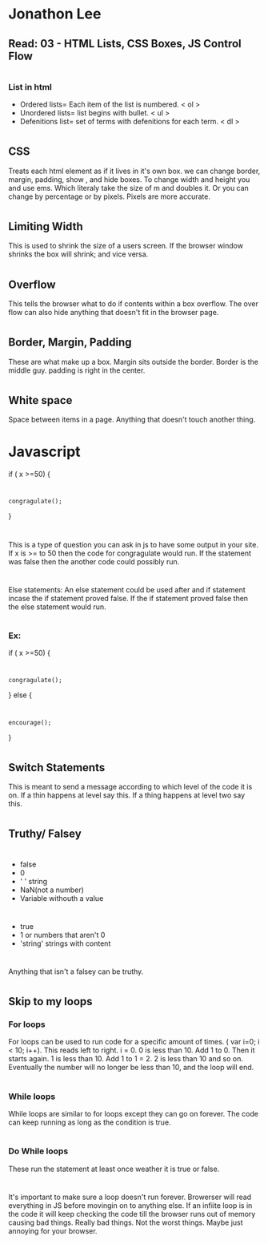 # Jonathon Lee
## Read: 03 - HTML Lists, CSS Boxes, JS Control Flow
#
### List in html
- Ordered lists= Each item of the list is numbered. < ol >
- Unordered lists= list begins with bullet. < ul >
- Defenitions list= set of terms with defenitions for each term. < dl >
#
## CSS
Treats each html element as if it lives in it's own box. we can change border, margin, padding, show , and hide boxes. To change width and height you and use ems. Which literaly take the size of m and doubles it. Or you can change by percentage or by pixels. Pixels are more accurate.
# 
## Limiting Width
This is used to shrink the size of a users screen. If the browser window shrinks the box will shrink; and vice versa.
#
## Overflow
This tells the browser what to do if contents within a box overflow. The over flow can also hide anything that doesn't fit in the browser page.
#
## Border, Margin, Padding
These are what make up a box. Margin sits outside the border. Border is the middle guy. padding is right in the center. 
#
## White space
Space between items in a page. Anything that doesn't touch another thing.

# Javascript

if ( x >=50) {
#
    congragulate();
}
#
This is a type of question you can ask in js to have some output in your site. If x is >= to 50 then the code for congragulate would run. If the statement was false then the another code could possibly run.
#
Else statements: An else statement could be used after and if statement incase the if statement proved false. If the if statement proved false then the else statement would run.
#
### Ex:
if ( x >=50) {
#
    congragulate();
} else {
#
    encourage();
}
#
## Switch Statements
This is meant to send a message according to which level of the code it is on. If a thin happens at level say this. If a thing happens at level two say this.
#
## Truthy/ Falsey
#
   - false
   - 0
   - ' ' string
   - NaN(not a number)
   - Variable withouth a value
#
- true
- 1 or numbers that aren't 0
- 'string' strings with content
#
Anything that isn't a falsey can be truthy. 

#
## Skip to my loops
### For loops
For loops can be used to run code for a specific amount of times. ( var i=0; i < 10; i++). This reads left to right. i = 0. 0 is less than 10. Add 1 to 0. Then it starts again. 1 is less than 10. Add 1 to 1 = 2. 2 is less than 10 and so on. Eventually the number will no longer be less than 10, and the loop will end.
# 
### While loops
While loops are similar to for loops except they can go on forever. The code can keep running as long as the condition is true.
#
### Do While loops
These run the statement at least once weather it is true or false.
#
It's important to make sure a loop doesn't run forever.  Browerser will read everything in JS before movingin on to anything else. If an infiite loop is in the code it will keep checking the code till the browser runs out of memory causing bad things. Really bad things. Not the worst things. Maybe just annoying for your browser.